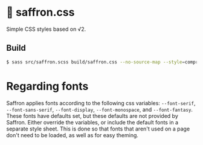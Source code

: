 # 📐 saffron.css

Simple CSS styles based on √2.

## Build

```sh
$ sass src/saffron.scss build/saffron.css --no-source-map --style=compressed
```

# Regarding fonts

Saffron applies fonts according to the following css variables: `--font-serif`, `--font-sans-serif`, `--font-display`, `--font-monospace`, and `--font-fantasy`. These fonts have defaults set, but these defaults are not provided by Saffron. Either override the variables, or include the default fonts in a separate style sheet. This is done so that fonts that aren't used on a page don't need to be loaded, as well as for easy theming.
